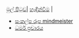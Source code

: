 [මුල් පිටුව](../index.md)| [හැඳින්වීම](../හැඳින්වීම.md) |


- [සංකල්ප රූප mindmeister](https://www.mindmeister.com/1330509214?t=4IWSTCU2ut)
- [ධර්ම ප්‍රචාරය](https://vemansa.wordpress.com/2021/01/04/%e0%b6%b0%e0%b6%bb%e0%b7%8a%e0%b6%b8-%e0%b6%b4%e0%b7%8a%e2%80%8d%e0%b6%bb%e0%b6%a0%e0%b7%8f%e0%b6%bb%e0%b6%ba/)
